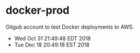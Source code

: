 # docker-prod
Gitgub account to test Docker deployments to AWS.

* Wed Oct 31 21:49:48 EDT 2018
* Tue Dec 18 20:49:18 EST 2018
